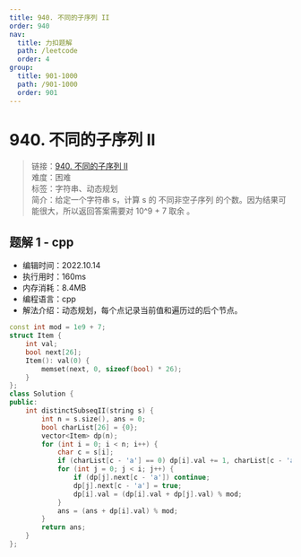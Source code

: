 ```yaml
---
title: 940. 不同的子序列 II
order: 940
nav:
  title: 力扣题解
  path: /leetcode
  order: 4
group:
  title: 901-1000
  path: /901-1000
  order: 901
---
```


# 940. 不同的子序列 II

> 链接：[940. 不同的子序列 II](https://leetcode.cn/problems/distinct-subsequences-ii/)  
> 难度：困难  
> 标签：字符串、动态规划  
> 简介：给定一个字符串 s，计算 s 的 不同非空子序列 的个数。因为结果可能很大，所以返回答案需要对 10^9 + 7 取余 。

## 题解 1 - cpp

- 编辑时间：2022.10.14
- 执行用时：160ms
- 内存消耗：8.4MB
- 编程语言：cpp
- 解法介绍：动态规划，每个点记录当前值和遍历过的后个节点。

```cpp
const int mod = 1e9 + 7;
struct Item {
    int val;
    bool next[26];
    Item(): val(0) {
        memset(next, 0, sizeof(bool) * 26);
    }
};
class Solution {
public:
    int distinctSubseqII(string s) {
        int n = s.size(), ans = 0;
        bool charList[26] = {0};
        vector<Item> dp(n);
        for (int i = 0; i < n; i++) {
            char c = s[i];
            if (charList[c - 'a'] == 0) dp[i].val += 1, charList[c - 'a'] = 1;
            for (int j = 0; j < i; j++) {
                if (dp[j].next[c - 'a']) continue;
                dp[j].next[c - 'a'] = true;
                dp[i].val = (dp[i].val + dp[j].val) % mod;
            }
            ans = (ans + dp[i].val) % mod;
        }
        return ans;
    }
};
```
